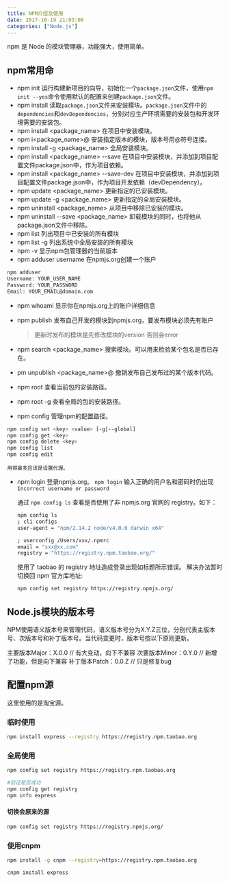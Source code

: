 ```yaml
---
title: NPM介绍及使用
date: 2017-10-19 21:03:08
categories: ["Node.js"]
---
```


npm 是 Node 的模块管理器，功能强大，使用简单。

<!-- more -->

## npm常用命

- npm init
运行构建新项目的向导，初始化一个`package.json`文件，使用`npm init --yes`命令使用默认的配置来创建`package.json`文件。
- npm install
读取`package.json`文件来安装模块。`package.json`文件中的 `dependencies`和`devDependencies`，分别对应生产环境需要的安装包和开发环境需要的安装包。
- npm install <package_name>
在项目中安装模块。
- npm i<package_name>@<version>
安装指定版本的模块，版本号用@符号连接。
-  npm install -g <package_name>
全局安装模块。
- npm install <package_name> --save
在项目中安装模块，并添加到项目配置文件package.json中，作为项目依赖。
- npm install <package_name> --save-dev
在项目中安装模块，并添加到项目配置文件package.json中，作为项目开发依赖（devDependency）。
- npm update <package_name>
更新指定的已安装模块。
- npm update -g <package_name>
更新指定的全局安装模块。
- npm uninstall <package_name>
从项目中移除已安装的模块。
- npm uninstall --save <package_name>
卸载模块的同时，也将他从package.json文件中移除。
- npm list
列出项目中已安装的所有模块
- npm list -g
列出系统中全局安装的所有模块
- npm -v
显示npm包管理器的当前版本
- npm adduser username
在npmjs.org创建一个账户
``` bash
npm adduser
Username: YOUR_USER_NAME
Password: YOUR_PASSWORD
Email: YOUR_EMAIL@domain.com
```
- npm whoami
显示你在npmjs.org上的账户详细信息

- npm publish
发布自己开发的模块到npmjs.org，要发布模块必须先有账户

    > 更新时发布的模块是先修改模块的version  否则会error

- npm search <package_name>
搜索模块。可以用来检验某个包名是否已存在。

- pm unpublish <package_name>@<version>
撤销发布自己发布过的某个版本代码。

- npm root
查看当前包的安装路径。

- npm root -g
查看全局的包的安装路径。

- npm config
管理npm的配置路径。
``` bash
npm config set <key> <value> [-g|--global]
npm config get <key>
npm config delete <key>
npm config list
npm config edit
```

    用得最多应该是设置代理。

- npm login
登录npmjs.org。
    `npm login` 输入正确的用户名和密码时仍出现 `Incorrect username or password`

    通过 `npm config ls` 查看是否使用了非 npmjs.org 官网的 registry。如下：
    ``` bash
    npm config ls
    ; cli configs
    user-agent = "npm/2.14.2 node/v4.0.0 darwin x64"

    ; userconfig /Users/xxx/.npmrc
    email = "xxx@xx.com"
    registry = "https://registry.npm.taobao.org/"
    ```
    使用了 taobao 的 registry 地址造成登录出现如标题所示错误。
    解决办法暂时切换回 npm 官方库地址:
    ``` bash
    npm config set registry https://registry.npmjs.org/
    ```

## Node.js模块的版本号

NPM使用语义版本号来管理代码，语义版本号分为X.Y.Z三位，分别代表主版本号、次版本号和补丁版本号。当代码变更时，版本号按以下原则更新。

主要版本Major：X.0.0  // 有大变动，向下不兼容
次要版本Minor：0.Y.0  // 新增了功能，但是向下兼容
补丁版本Patch：0.0.Z  // 只是修复bug

## 配置npm源
这里使用的是淘宝源。
### 临时使用
``` bash
npm install express --registry https://registry.npm.taobao.org
```
### 全局使用
``` bash
npm config set registry https://registry.npm.taobao.org

#验证是否成功
npm config get registry
npm info express
```
#### 切换会原来的源
```bash
npm config set registry https://registry.npmjs.org/
```

### 使用cnpm
``` bash
npm install -g cnpm --registry=https://registry.npm.taobao.org

cnpm install express
```
